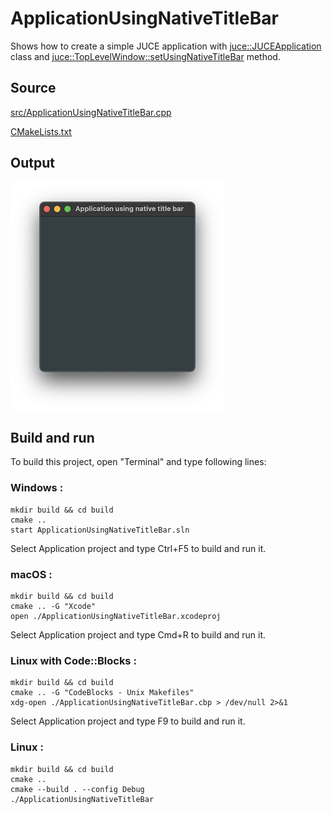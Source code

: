 # ApplicationUsingNativeTitleBar

Shows how to create a simple JUCE application with [juce::JUCEApplication](https://docs.juce.com/master/classJUCEApplication.html) class and [juce::TopLevelWindow::setUsingNativeTitleBar](https://docs.juce.com/master/classTopLevelWindow.html#a749fbd5e688ed8c9af3d0d99b21e18c8) method.

## Source

[src/ApplicationUsingNativeTitleBar.cpp](src/ApplicationUsingNativeTitleBar.cpp)

[CMakeLists.txt](CMakeLists.txt)

## Output

![output](../../../docs/Pictures/ApplicationUsingNativeTitleBar.png)

## Build and run

To build this project, open "Terminal" and type following lines:

### Windows :

``` shell
mkdir build && cd build
cmake .. 
start ApplicationUsingNativeTitleBar.sln
```

Select Application project and type Ctrl+F5 to build and run it.

### macOS :

``` shell
mkdir build && cd build
cmake .. -G "Xcode"
open ./ApplicationUsingNativeTitleBar.xcodeproj
```

Select Application project and type Cmd+R to build and run it.

### Linux with Code::Blocks :

``` shell
mkdir build && cd build
cmake .. -G "CodeBlocks - Unix Makefiles"
xdg-open ./ApplicationUsingNativeTitleBar.cbp > /dev/null 2>&1
```

Select Application project and type F9 to build and run it.

### Linux :

``` shell
mkdir build && cd build
cmake .. 
cmake --build . --config Debug
./ApplicationUsingNativeTitleBar
```
